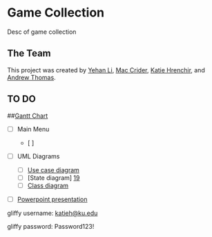 # Game Collection
Desc of game collection

## The Team
This project was created by [Yehan Li][13], [Mac Crider][14], [Katie Hrenchir][15], and [Andrew Thomas][16].

## TO DO
##[Gantt Chart][22]

- [ ] Main Menu
	- [ ] 


- [ ] UML Diagrams
	- [ ] [Use case diagram][17]
	- [ ] [State diagram] [19]
	- [ ] [Class diagram][18]
- [ ] [Powerpoint presentation][21]
 
 gliffy username: katieh@ku.edu
 
 gliffy password: Password123!

[13]: https://github.com/greatyehanli
[14]: https://github.com/cridermac
[15]: https://github.com/katiehrenchir
[16]: https://github.com/athoma35
[17]: https://www.gliffy.com/go/share/sy5dhgvg97wmm56twuc0
[18]: https://www.gliffy.com/go/share/sy5dhgvg97wmm56twuc0
[19]: https://www.gliffy.com/go/share/sgke3auueym91dmay2wm
[20]: https://people.eecs.ku.edu/~khrenchi/eecs448-calendar/index.html
[21]: https://docs.google.com/presentation/d/126jSS7KJE7M0C7Zw25KQWBUdYEqJcDh24MKHKVw5zf4/edit?usp=sharing
[22]: https://www.teamgantt.com/gantt/schedule/?ids=698839
